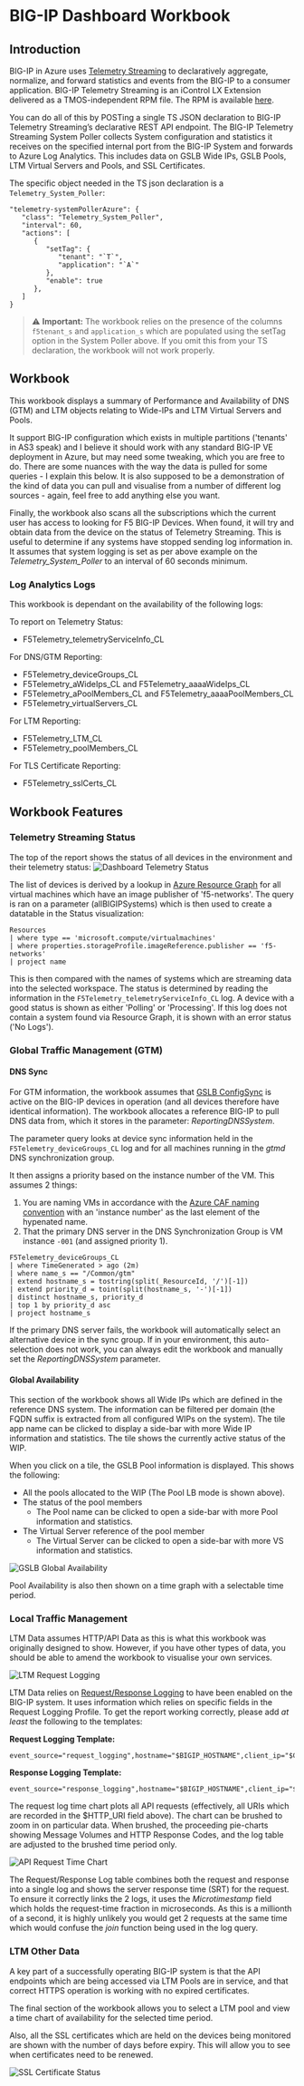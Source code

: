 # BIG-IP Dashboard Workbook

## Introduction
BIG-IP in Azure uses [Telemetry Streaming](https://clouddocs.f5.com/products/extensions/f5-telemetry-streaming/latest/) to declaratively aggregate, normalize, and forward statistics and events from the BIG-IP to a consumer application. BIG-IP Telemetry Streaming is an iControl LX Extension delivered as a TMOS-independent RPM file. The RPM is available [here](https://github.com/F5Networks/f5-telemetry-streaming/tree/master).

You can do all of this by POSTing a single TS JSON declaration to BIG-IP Telemetry Streaming’s declarative REST API endpoint. The BIG-IP Telemetry Streaming System Poller collects System configuration and statistics it receives on the specified internal port from the BIG-IP System and forwards to Azure Log Analytics. This includes data on GSLB Wide IPs, GSLB Pools, LTM Virtual Servers and Pools, and SSL Certificates.

The specific object needed in the TS json declaration is a `Telemetry_System_Poller`:
```
"telemetry-systemPollerAzure": {
   "class": "Telemetry_System_Poller",
   "interval": 60,
   "actions": [
      {
         "setTag": {
            "tenant": "`T`",
            "application": "`A`"
         },
         "enable": true
      },
   ]
}
```
> :warning: **Important:** The workbook relies on the presence of the columns `f5tenant_s` and `application_s` which are populated using the setTag option in the System Poller above. If you omit this from your TS declaration, the workbook will not work properly.

## Workbook
This workbook displays a summary of Performance and Availability of DNS (GTM) and LTM objects relating to Wide-IPs and LTM Virtual Servers and Pools.

It support BIG-IP configuration which exists in multiple partitions ('tenants' in AS3 speak) and I believe it should work with any standard BIG-IP VE deployment in Azure, but may need some tweaking, which you are free to do. There are some nuances with the way the data is pulled for some queries - I explain this below. It is also supposed to be a demonstration of the kind of data you can pull and visualise from a number of different log sources - again, feel free to add anything else you want.

Finally, the workbook also scans all the subscriptions which the current user has access to looking for F5 BIG-IP Devices. When found, it will try and obtain data from the device on the status of Telemetry Streaming. This is useful to determine if any systems have stopped sending log information in. It assumes that system logging is set as per above example on the *Telemetry_System_Poller* to an interval of 60 seconds minimum.

### Log Analytics Logs
This workbook is dependant on the availability of the following logs:

To report on Telemetry Status:
* F5Telemetry_telemetryServiceInfo_CL

For DNS/GTM Reporting:
* F5Telemetry_deviceGroups_CL
* F5Telemetry_aWideIps_CL and F5Telemetry_aaaaWideIps_CL
* F5Telemetry_aPoolMembers_CL and F5Telemetry_aaaaPoolMembers_CL
* F5Telemetry_virtualServers_CL

For LTM Reporting:
* F5Telemetry_LTM_CL
* F5Telemetry_poolMembers_CL

For TLS Certificate Reporting:
* F5Telemetry_sslCerts_CL

## Workbook Features

### Telemetry Streaming Status
The top of the report shows the status of all devices in the environment and their telemetry status:
![Dashboard Telemetry Status](/images/dash_tsStatus.png)

The list of devices is derived by a lookup in [Azure Resource Graph](https://learn.microsoft.com/en-us/azure/virtual-machines/resource-graph-samples?) for all virtual machines which have an image publisher of 'f5-networks'. The query is ran on a parameter (allBIGIPSystems) which is then used to create a datatable in the Status visualization:

``` kusto
Resources
| where type == 'microsoft.compute/virtualmachines'
| where properties.storageProfile.imageReference.publisher == 'f5-networks'
| project name
```

This is then compared with the names of systems which are streaming data into the selected workspace. The status is determined by reading the information in the `F5Telemetry_telemetryServiceInfo_CL` log. A device with a good status is shown as either 'Polling' or 'Processing'. If this log does not contain a system found via Resource Graph, it is shown with an error status ('No Logs').


### Global Traffic Management (GTM)

#### DNS Sync
For GTM information, the workbook assumes that [GSLB ConfigSync](https://my.f5.com/manage/s/article/K45907236) is active on the BIG-IP devices in operation (and all devices therefore have identical information). The workbook allocates a reference BIG-IP to pull DNS data from, which it stores in the parameter: *ReportingDNSSystem*.

The parameter query looks at device sync information held in the `F5Telemetry_deviceGroups_CL` log and for all machines running in the *gtmd* DNS synchronization group. 

It then assigns a priority based on the instance number of the VM. This assumes 2 things:
1. You are naming VMs in accordance with the [Azure CAF naming convention](https://learn.microsoft.com/en-us/azure/cloud-adoption-framework/ready/azure-best-practices/resource-naming) with an 'instance number' as the last element of the hypenated name.
2. That the primary DNS server in the DNS Synchronization Group is VM instance `-001` (and assigned priority 1).

``` kusto
F5Telemetry_deviceGroups_CL
| where TimeGenerated > ago (2m)
| where name_s == "/Common/gtm"
| extend hostname_s = tostring(split(_ResourceId, '/')[-1])
| extend priority_d = toint(split(hostname_s, '-')[-1])
| distinct hostname_s, priority_d
| top 1 by priority_d asc
| project hostname_s
```
If the primary DNS server fails, the workbook will automatically select an alternative device in the sync group. If in your environment, this auto-selection does not work, you can always edit the workbook and manually set the *ReportingDNSSystem* parameter.

#### Global Availability
This section of the workbook shows all Wide IPs which are defined in the reference DNS system. The information can be filtered per domain (the FQDN suffix is extracted from all configured WIPs on the system). The tile app name can be clicked to display a side-bar with more Wide IP information and statistics. The tile shows the currently active status of the WIP.

When you click on a tile, the GSLB Pool information is displayed. This shows the following:
* All the pools allocated to the WIP (The Pool LB mode is shown above).
* The status of the pool members
   * The Pool name can be clicked to open a side-bar with more Pool information and statistics.
* The Virtual Server reference of the pool member
   * The Virtual Server can be clicked to open a side-bar with more VS information and statistics.

![GSLB Global Availability](/images/dash_gtm.png)

Pool Availability is also then shown on a time graph with a selectable time period.

### Local Traffic Management

LTM Data assumes HTTP/API Data as this is what this workbook was originally designed to show. However, if you have other types of data, you should be able to amend the workbook to visualise your own services.

![LTM Request Logging](/images/dash_httpProfile.png)

LTM Data relies on [Request/Response Logging](https://techdocs.f5.com/kb/en-us/products/big-ip_ltm/manuals/product/bigip-external-monitoring-implementations-12-0-0/3.html) to have been enabled on the BIG-IP system. It uses information which relies on specific fields in the Request Logging Profile. To get the report working correctly, please add *at least* the following to the templates:

**Request Logging Template:**
```
event_source="request_logging",hostname="$BIGIP_HOSTNAME",client_ip="$CLIENT_IP",server_ip="$SERVER_IP",dest_ip="$VIRTUAL_IP",dest_port="$VIRTUAL_PORT",http_method="$HTTP_METHOD",http_uri="$HTTP_URI",virtual_name="$VIRTUAL_NAME",event_timestamp="$DATE_HTTP",Microtimestamp="$TIME_USECS"
```

**Response Logging Template:**
```
event_source="response_logging",hostname="$BIGIP_HOSTNAME",client_ip="$CLIENT_IP",server_ip="$SERVER_IP",http_method="$HTTP_METHOD",http_uri="$HTTP_URI",virtual_name="$VIRTUAL_NAME",event_timestamp="$DATE_HTTP",http_statcode="$HTTP_STATCODE",http_status="$HTTP_STATUS",Microtimestamp="$TIME_USECS",response_ms="$RESPONSE_MSECS"
```

The request log time chart plots all API requests (effectively, all URIs which are recorded in the $HTTP_URI field above). The chart can be brushed to zoom in on particular data. When brushed, the proceeding pie-charts showing Message Volumes and HTTP Response Codes, and the log table are adjusted to the brushed time period only.

![API Request Time Chart](/images/afm_slice.png)

The Request/Response Log table combines both the request and response into a single log and shows the server response time (SRT) for the request. To ensure it correctly links the 2 logs, it uses the *Microtimestamp* field which holds the request-time fraction in microseconds. As this is a millionth of a second, it is highly unlikely you would get 2 requests at the same time which would confuse the *join* function being used in the log query.


### LTM Other Data
A key part of a successfully operating BIG-IP system is that the API endpoints which are being accessed via LTM Pools are in service, and that correct HTTPS operation is working with no expired certificates. 

The final section of the workbook allows you to select a LTM pool and view a time chart of availability for the selected time period.

Also, all the SSL certificates which are held on the devices being monitored are shown with the number of days before expiry. This will allow you to see when certificates need to be renewed.

![SSL Certificate Status](/images/dash_sslCerts.png)